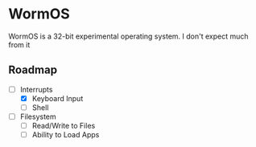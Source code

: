 # WormOS

WormOS is a 32-bit experimental operating system. I don't expect much from it

## Roadmap

- [ ] Interrupts
  - [X] Keyboard Input
  - [ ] Shell
- [ ] Filesystem
  - [ ] Read/Write to Files
  - [ ] Ability to Load Apps